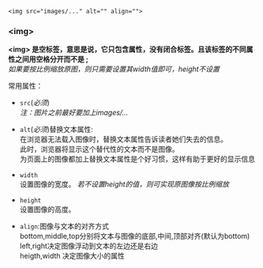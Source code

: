 `<img src="images/..." alt="" align="">`
### \<img>
**\<img> 是空标签，意思是说，它只包含属性，没有闭合标签。且该标签的不同属性之间用空格分开而不是 ;**        
*如果要按比例缩放原图，则只需要设置其width值即可，height不设置*

常用属性：
- `src`(*必须*)      
*注：图片之前最好要加上images/...*    

- `alt`(*必须*)替换文本属性:          
在浏览器无法载入图像时，替换文本属性告诉读者她们失去的信息。     
此时，浏览器将显示这个替代性的文本而不是图像。    
为页面上的图像都加上替换文本属性是个好习惯，这样有助于更好的显示信息

- `width`  
设置图像的宽度。
*若不设置height的值，则可实现原图像按比例缩放* 

- `height`  
设置图像的高度。    


- `align`:图像与文本的对齐方式    
bottom,middle,top分别将文本与图像的底部,中间,顶部对齐(默认为bottom)  
left,right决定图像浮动到文本的左边还是右边  
heigth,width  决定图像大小的属性  